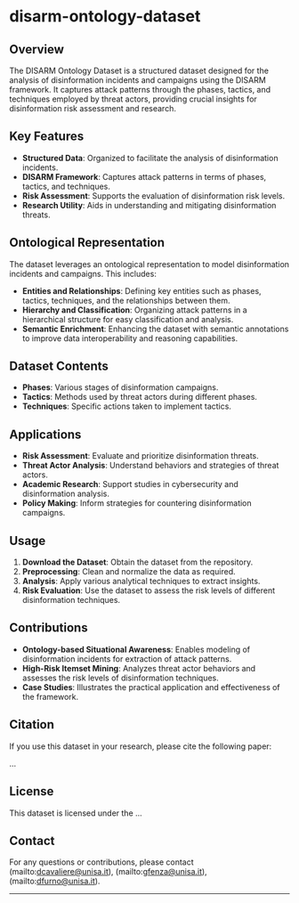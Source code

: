 # disarm-ontology-dataset

## Overview

The DISARM Ontology Dataset is a structured dataset designed for the analysis of disinformation incidents and campaigns using the DISARM framework. It captures attack patterns through the phases, tactics, and techniques employed by threat actors, providing crucial insights for disinformation risk assessment and research.

## Key Features

- **Structured Data**: Organized to facilitate the analysis of disinformation incidents.
- **DISARM Framework**: Captures attack patterns in terms of phases, tactics, and techniques.
- **Risk Assessment**: Supports the evaluation of disinformation risk levels.
- **Research Utility**: Aids in understanding and mitigating disinformation threats.

## Ontological Representation

The dataset leverages an ontological representation to model disinformation incidents and campaigns. This includes:

- **Entities and Relationships**: Defining key entities such as phases, tactics, techniques, and the relationships between them.
- **Hierarchy and Classification**: Organizing attack patterns in a hierarchical structure for easy classification and analysis.
- **Semantic Enrichment**: Enhancing the dataset with semantic annotations to improve data interoperability and reasoning capabilities.

## Dataset Contents

- **Phases**: Various stages of disinformation campaigns.
- **Tactics**: Methods used by threat actors during different phases.
- **Techniques**: Specific actions taken to implement tactics.

## Applications

- **Risk Assessment**: Evaluate and prioritize disinformation threats.
- **Threat Actor Analysis**: Understand behaviors and strategies of threat actors.
- **Academic Research**: Support studies in cybersecurity and disinformation analysis.
- **Policy Making**: Inform strategies for countering disinformation campaigns.

## Usage

1. **Download the Dataset**: Obtain the dataset from the repository.
2. **Preprocessing**: Clean and normalize the data as required.
3. **Analysis**: Apply various analytical techniques to extract insights.
4. **Risk Evaluation**: Use the dataset to assess the risk levels of different disinformation techniques.

## Contributions

- **Ontology-based Situational Awareness**: Enables modeling of disinformation incidents for extraction of attack patterns.
- **High-Risk Itemset Mining**: Analyzes threat actor behaviors and assesses the risk levels of disinformation techniques.
- **Case Studies**: Illustrates the practical application and effectiveness of the framework.

## Citation

If you use this dataset in your research, please cite the following paper:

...

## License

This dataset is licensed under the ...

## Contact

For any questions or contributions, please contact (mailto:dcavaliere@unisa.it), (mailto:gfenza@unisa.it), (mailto:dfurno@unisa.it).

---
